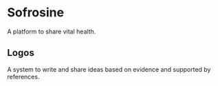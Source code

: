 # Sofrosine

A platform to share vital health.

## Logos
A system to write and share ideas based on evidence and supported by references.
